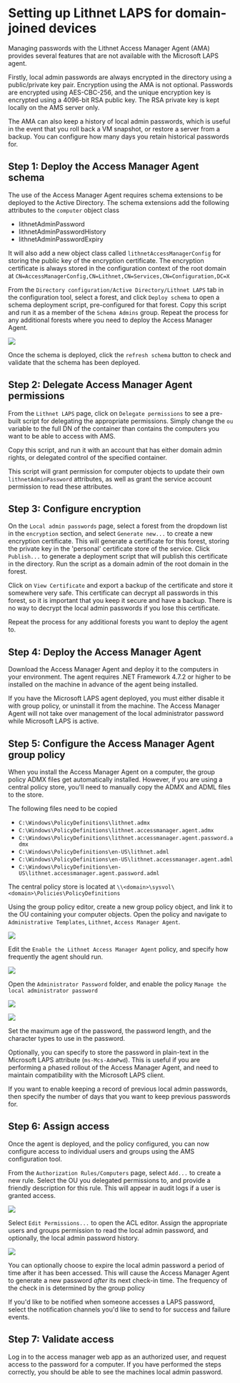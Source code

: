 # Setting up Lithnet LAPS for domain-joined devices

Managing passwords with the Lithnet Access Manager Agent (AMA) provides several features that are not available with the Microsoft LAPS agent.

Firstly, local admin passwords are always encrypted in the directory using a public/private key pair. Encryption using the AMA is not optional. Passwords are encrypted using AES-CBC-256, and the unique encryption key is encrypted using a 4096-bit RSA public key. The RSA private key is kept locally on the AMS server only.

The AMA can also keep a history of local admin passwords, which is useful in the event that you roll back a VM snapshot, or restore a server from a backup. You can configure how many days you retain historical passwords for.

## Step 1: Deploy the Access Manager Agent schema

The use of the Access Manager Agent requires schema extensions to be deployed to the Active Directory. The schema extensions add the following attributes to the `computer` object class

* lithnetAdminPassword
* lithnetAdminPasswordHistory
* lithnetAdminPasswordExpiry

It will also add a new object class called `lithnetAccessManagerConfig` for storing the public key of the encryption certificate. The encryption certificate is always stored in the configuration context of the root domain at `CN=AccessManagerConfig,CN=Lithnet,CN=Services,CN=Configuration,DC=X`

From the `Directory configuration/Active Directory/Lithnet LAPS` tab in the configuration tool, select a forest, and click `Deploy schema` to open a schema deployment script, pre-configured for that forest. Copy this script and run it as a member of the `Schema Admins` group. Repeat the process for any additional forests where you need to deploy the Access Manager Agent.

![](../../../images/ui-page-directory-configuration-active-directory-lithnet-laps.png)

Once the schema is deployed, click the `refresh schema` button to check and validate that the schema has been deployed.

## Step 2: Delegate Access Manager Agent permissions

From the `Lithnet LAPS` page, click on `Delegate permissions` to see a pre-built script for delegating the appropriate permissions. Simply change the `ou` variable to the full DN of the container than contains the computers you want to be able to access with AMS.

Copy this script, and run it with an account that has either domain admin rights, or delegated control of the specified container.

This script will grant permission for computer objects to update their own `lithnetAdminPassword` attributes, as well as grant the service account permission to read these attributes.

## Step 3: Configure encryption

On the `Local admin passwords` page, select a forest from the dropdown list in the `encryption` section, and select `Generate new...` to create a new encryption certificate. This will generate a certificate for this forest, storing the private key in the 'personal' certificate store of the service. Click `Publish...` to generate a deployment script that will publish this certificate in the directory. Run the script as a domain admin of the root domain in the forest.

Click on `View Certificate` and export a backup of the certificate and store it somewhere very safe. This certificate can decrypt all passwords in this forest, so it is important that you keep it secure and have a backup. There is no way to decrypt the local admin passwords if you lose this certificate.

Repeat the process for any additional forests you want to deploy the agent to.

## Step 4: Deploy the Access Manager Agent

Download the Access Manager Agent and deploy it to the computers in your environment. The agent requires .NET Framework 4.7.2 or higher to be installed on the machine in advance of the agent being installed.

If you have the Microsoft LAPS agent deployed, you must either disable it with group policy, or uninstall it from the machine. The Access Manager Agent will not take over management of the local administrator password while Microsoft LAPS is active.

## Step 5: Configure the Access Manager Agent group policy

When you install the Access Manager Agent on a computer, the group policy ADMX files get automatically installed. However, if you are using a central policy store, you'll need to manually copy the ADMX and ADML files to the store.

The following files need to be copied

* `C:\Windows\PolicyDefinitions\lithnet.admx`
* `C:\Windows\PolicyDefinitions\lithnet.accessmanager.agent.admx`
* `C:\Windows\PolicyDefinitions\lithnet.accessmanager.agent.password.admx`
* `C:\Windows\PolicyDefinitions\en-US\lithnet.adml`
* `C:\Windows\PolicyDefinitions\en-US\lithnet.accessmanager.agent.adml`
* `C:\Windows\PolicyDefinitions\en-US\lithnet.accessmanager.agent.password.adml`

The central policy store is located at `\\<domain>\sysvol\<domain>\Policies\PolicyDefinitions`

Using the group policy editor, create a new group policy object, and link it to the OU containing your computer objects. Open the policy and navigate to `Administrative Templates`, `Lithnet`, `Access Manager Agent`.

![](../../../images/group-policy-agent.png)

Edit the `Enable the Lithnet Access Manager Agent` policy, and specify how frequently the agent should run.

![](../../../images/group-policy-agent-enable.png)

Open the `Administrator Password` folder, and enable the policy `Manage the local administrator password`

![](../../../images/group-policy-adminpassword.png)

![](../../../images/group-policy-adminpassword-manage.png)

Set the maximum age of the password, the password length, and the character types to use in the password.

Optionally, you can specify to store the password in plain-text in the Microsoft LAPS attribute (`ms-Mcs-AdmPwd`). This is useful if you are performing a phased rollout of the Access Manager Agent, and need to maintain compatibility with the Microsoft LAPS client.

If you want to enable keeping a record of previous local admin passwords, then specify the number of days that you want to keep previous passwords for.

## Step 6: Assign access

Once the agent is deployed, and the policy configured, you can now configure access to individual users and groups using the AMS configuration tool.

From the `Authorization Rules/Computers` page, select `Add...` to create a new rule. Select the OU you delegated permissions to, and provide a friendly description for this rule. This will appear in audit logs if a user is granted access.

![](../../../images/ui-page-authorization-rules-computers-edit-rule-rule-settings-laps.png)

Select `Edit Permissions...` to open the ACL editor. Assign the appropriate users and groups permission to read the local admin password, and optionally, the local admin password history.

![](../../../images/ui-page-authz-editsecurity-laps.png)

You can optionally choose to expire the local admin password a period of time after it has been accessed. This will cause the Access Manager Agent to generate a new password _after_ its next check-in time. The frequency of the check in is determined by the group policy

If you'd like to be notified when someone accesses a LAPS password, select the notification channels you'd like to send to for success and failure events.

## Step 7: Validate access

Log in to the access manager web app as an authorized user, and request access to the password for a computer. If you have performed the steps correctly, you should be able to see the machines local admin password.
